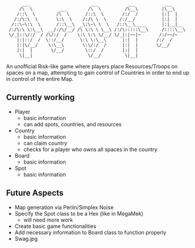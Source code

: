           ___                       ___           ___           ___     
         /\  \          ___        /\  \         /\__\         |\__\    
        /::\  \        /\  \      /::\  \       /:/  /         |:|  |   
       /:/\:\  \       \:\  \    /:/\ \  \     /:/__/          |:|  |   
      /::\~\:\  \      /::\__\  _\:\~\ \  \   /::\__\____      |:|__|__ 
     /:/\:\ \:\__\  __/:/\/__/ /\ \:\ \ \__\ /:/\:::::\__\     /::::\__\
     \/_|::\/:/  / /\/:/  /    \:\ \:\ \/__/ \/_|:|~~|~       /:/~~/~   
        |:|::/  /  \::/__/      \:\ \:\__\      |:|  |       /:/  /     
        |:|\/__/    \:\__\       \:\/:/  /      |:|  |       \/__/      
        |:|  |       \/__/        \::/  /       |:|  |                  
         \|__|                     \/__/         \|__|   
    

An unofficial Risk-like game where players place Resources/Troops on spaces on a map, attempting to gain control of Countries in order to end up in control of the entire Map.


Currently working
-----------------


 * Player
    - basic information
    - can add spots, countries, and resources
 * Country
    - basic information
    - can claim country
    - checks for a player who owns all spaces in the country
 * Board
    - basic information
 * Spot
    - basic information
    
    
Future Aspects
--------------


 * Map generation via Perlin/Simplex Noise
 * Specify the Spot class to be a Hex (like in MegaMek)
    - will need more work
 * Create basic game functionalities
 * Add necessary information to Board class to function properly
 * Swag.jpg
